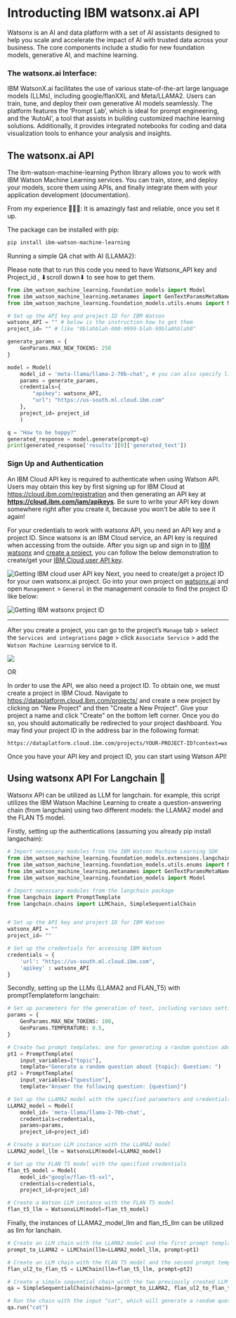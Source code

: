 # Introducting IBM watsonx.ai API

Watsonx is an AI and data platform with a set of AI assistants designed to help you scale and accelerate the impact of AI with trusted data across your business. The core components include a studio for new foundation models, generative AI, and machine learning.


### The watsonx.ai Interface:
IBM WatsonX.ai facilitates the use of various state-of-the-art large language models (LLMs), including google/flanXXL and Meta/LLAMA2. Users can train, tune, and deploy their own generative AI models seamlessly. The platform features the ‘Prompt Lab’, which is ideal for prompt engineering, and the ‘AutoAI’, a tool that assists in building customized machine learning solutions. Additionally, it provides integrated notebooks for coding and data visualization tools to enhance your analysis and insights.

## The watsonx.ai API
The ibm-watson-machine-learning Python library allows you to work with IBM Watson Machine Learning services. You can train, store, and deploy your models, score them using APIs, and finally integrate them with your application development (documentation).

From my experience 👨🏻‍💻: It is amazingly fast and reliable, once you set it up.

The package can be installed with pip:

```bash
pip install ibm-watson-machine-learning
```

Running a simple QA chat with AI (LLAMA2):

Please note that to run this code you need to have Watsonx_API key and Project_id , ⬇scroll down⬇ to see how to get them.

```python
from ibm_watson_machine_learning.foundation_models import Model
from ibm_watson_machine_learning.metanames import GenTextParamsMetaNames as GenParams
from ibm_watson_machine_learning.foundation_models.utils.enums import ModelTypes, DecodingMethods

# Set up the API key and project ID for IBM Watson 
watsonx_API = "" # below is the instruction how to get them
project_id= "" # like "0blahblah-000-9999-blah-99bla0hblah0"

generate_params = {
    GenParams.MAX_NEW_TOKENS: 250
}

model = Model(
    model_id = 'meta-llama/llama-2-70b-chat', # you can also specify like: ModelTypes.LLAMA_2_70B_CHAT
    params = generate_params,
    credentials={
        "apikey": watsonx_API,
        "url": "https://us-south.ml.cloud.ibm.com"
    },
    project_id= project_id
    )

q = "How to be happy?"
generated_response = model.generate(prompt=q)
print(generated_response['results'][0]['generated_text'])
```

### Sign Up and Authentication

An IBM Cloud API key is required to authenticate when using Watson API. Users may obtain this key by first signing up for IBM Cloud at https://cloud.ibm.com/registration and then generating an API key at **https://cloud.ibm.com/iam/apikeys**. Be sure to write your API key down somewhere right after you create it, because you won't be able to see it again!

For your credentials to work with watsonx API, you need an API key and a project ID. Since watsonx is an IBM Cloud service, an API key is required when accessing from the outside. After you sign up and sign in to [IBM watsonx](https://dataplatform.cloud.ibm.com/registration/stepone?context=wx&apps=data_science_experience,watson_data_platform,cos) and [create a project](https://dataplatform.cloud.ibm.com/projects/?context=wx), you can follow the below demonstration to create/get your [IBM Cloud user API key](https://cloud.ibm.com/iam/apikeys).

![Getting IBM cloud user API key](https://cf-courses-data.s3.us.cloud-object-storage.appdomain.cloud/IBMSkillsNetwork-GPXX0PPIEN/ezgif.com-video-to-gif.gif)
Next, you need to create/get a project ID for your own watsonx.ai project. Go into your own project on [watsonx.ai](https://dataplatform.cloud.ibm.com/projects/?context=wx) and open `Management` > `General` in the management console to find the project ID like below:


![Getting IBM watsonx project ID](https://cf-courses-data.s3.us.cloud-object-storage.appdomain.cloud/IBMSkillsNetwork-GPXX0PPIEN/createProject.gif)


--------

After you create a project, you can go to the project’s `Manage` tab > select the `Services and integrations` page > click `Associate Service` > add the `Watson Machine Learning` service to it.

![](https://cf-courses-data.s3.us.cloud-object-storage.appdomain.cloud/IBMSkillsNetwork-GPXX0PPIEN/associate.gif)


OR

In order to use the API, we also need a project ID. To obtain one, we must create a project in IBM Cloud. Navigate to https://dataplatform.cloud.ibm.com/projects/ and create a new project by clicking on "New Project" and then "Create a New Project". Give your project a name and click "Create" on the bottom left corner. Once you do so, you should automatically be redirected to your project dashboard. You may find your project ID in the address bar in the following format:

```
https://dataplatform.cloud.ibm.com/projects/YOUR-PROJECT-ID?context=wx
```

Once you have your API key and project ID, you can start using Watson API!

## Using watsonx API For Langchain 🦜
Watsonx API can be utilized as LLM for langchain. for example, this script utilizes the IBM Watson Machine Learning to create a question-answering chain (from langchain) using two different models: the LLAMA2 model and the FLAN T5 model.

Firstly, setting up the authentications (assuming you already pip install langachain):

```python
# Import necessary modules from the IBM Watson Machine Learning SDK
from ibm_watson_machine_learning.foundation_models.extensions.langchain import WatsonxLLM
from ibm_watson_machine_learning.foundation_models.utils.enums import ModelTypes, DecodingMethods
from ibm_watson_machine_learning.metanames import GenTextParamsMetaNames as GenParams
from ibm_watson_machine_learning.foundation_models import Model

# Import necessary modules from the langchain package
from langchain import PromptTemplate
from langchain.chains import LLMChain, SimpleSequentialChain


# Set up the API key and project ID for IBM Watson 
watsonx_API = ""
project_id= ""

# Set up the credentials for accessing IBM Watson
credentials = {
    'url': "https://us-south.ml.cloud.ibm.com",
    'apikey' : watsonx_API
}
```
Secondly, setting up the LLMs (LLAMA2 and FLAN_T5) with promptTemplateform langchain:

```python
# Set up parameters for the generation of text, including various settings such as the maximum and minimum number of new tokens to generate and the temperature
params = {
    GenParams.MAX_NEW_TOKENS: 100,
    GenParams.TEMPERATURE: 0.5,
}

# Create two prompt templates: one for generating a random question about a given topic, and another for answering a given question
pt1 = PromptTemplate(
    input_variables=["topic"],
    template="Generate a random question about {topic}: Question: ")
pt2 = PromptTemplate(
    input_variables=["question"],
    template="Answer the following question: {question}")

# Set up the LLAMA2 model with the specified parameters and credentials
LLAMA2_model = Model(
    model_id= 'meta-llama/llama-2-70b-chat',
    credentials=credentials,
    params=params,
    project_id=project_id)

# Create a Watson LLM instance with the LLAMA2 model
LLAMA2_model_llm = WatsonxLLM(model=LLAMA2_model)

# Set up the FLAN T5 model with the specified credentials
flan_t5_model = Model(
    model_id="google/flan-t5-xxl",
    credentials=credentials,
    project_id=project_id)

# Create a Watson LLM instance with the FLAN T5 model
flan_t5_llm = WatsonxLLM(model=flan_t5_model)
```

Finally, the instances of LLAMA2_model_llm and flan_t5_llm can be utilized as llm for lanchain.

```python
# Create an LLM chain with the LLAMA2 model and the first prompt template
prompt_to_LLAMA2 = LLMChain(llm=LLAMA2_model_llm, prompt=pt1)

# Create an LLM chain with the FLAN T5 model and the second prompt template
flan_ul2_to_flan_t5 = LLMChain(llm=flan_t5_llm, prompt=pt2)

# Create a simple sequential chain with the two previously created LLM chains and set the verbosity to true
qa = SimpleSequentialChain(chains=[prompt_to_LLAMA2, flan_ul2_to_flan_t5], verbose=True)

# Run the chain with the input "cat", which will generate a random question about "cat" and then answer that question
qa.run("cat")
```







